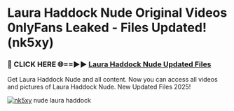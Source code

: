 # Laura Haddock Nude Original Videos 0nlyFans Leaked - Files Updated! (nk5xy)

<h3>🔴 CLICK HERE 🌐==►► <a href="https://tinyurl.com/yrmya6cz" rel="nofollow">Laura Haddock Nude Updated Files</a></h3>

Get Laura Haddock Nude and all content. Now you can access all videos and pictures of Laura Haddock Nude. New Updated Files 2025!

[![nk5xy](https://i.imgur.com/FMdXYCs.gif)](https://tinyurl.com/yrmya6cz)
nude laura haddock